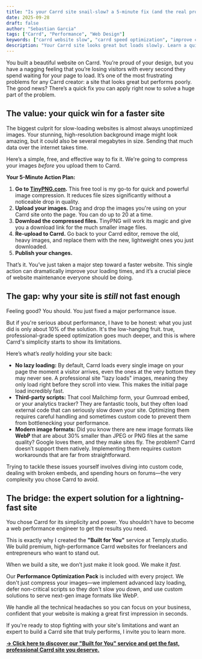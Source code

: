 ```yaml
---
title: "Is your Carrd site snail-slow? a 5-minute fix (and the real problem)"
date: 2025-09-28
draft: false
author: "Sebastian Garcia"
tags: ["Carrd", "Performance", "Web Design"]
keywords: ["carrd website slow", "carrd speed optimization", "improve carrd performance"]
description: "Your Carrd site looks great but loads slowly. Learn a quick fix to compress your images and discover the deeper reasons why it's still lagging—and how to truly solve it."
---
```


You built a beautiful website on Carrd. You’re proud of your design, but you have a nagging feeling that you’re losing visitors with every second they spend waiting for your page to load.
It’s one of the most frustrating problems for any Carrd creator: a site that looks great but performs poorly. The good news? There’s a quick fix you can apply right now to solve a huge part of the problem.

## The value: your quick win for a faster site

The biggest culprit for slow-loading websites is almost always unoptimized images. Your stunning, high-resolution background image might look amazing, but it could also be several megabytes in size. Sending that much data over the internet takes time.

Here’s a simple, free, and effective way to fix it. We're going to compress your images *before* you upload them to Carrd.

**Your 5-Minute Action Plan:**

1.  **Go to [TinyPNG.com](https://tinypng.com/).** This free tool is my go-to for quick and powerful image compression. It reduces file sizes significantly without a noticeable drop in quality.
2.  **Upload your images.** Drag and drop the images you're using on your Carrd site onto the page. You can do up to 20 at a time.
3.  **Download the compressed files.** TinyPNG will work its magic and give you a download link for the much smaller image files.
4.  **Re-upload to Carrd.** Go back to your Carrd editor, remove the old, heavy images, and replace them with the new, lightweight ones you just downloaded.
5.  **Publish your changes.**

That’s it. You’ve just taken a major step toward a faster website. This single action can dramatically improve your loading times, and it’s a crucial piece of website maintenance everyone should be doing.

## The gap: why your site is *still* not fast enough

Feeling good? You should. You just fixed a major performance issue.

But if you're serious about performance, I have to be honest: what you just did is only about 10% of the solution. It's the low-hanging fruit. true, professional-grade speed optimization goes much deeper, and this is where Carrd's simplicity starts to show its limitations.

Here’s what’s *really* holding your site back:

*   **No lazy loading:** By default, Carrd loads every single image on your page the moment a visitor arrives, even the ones at the very bottom they may never see. A professional site "lazy loads" images, meaning they only load right before they scroll into view. This makes the initial page load incredibly fast.
*   **Third-party scripts:** That cool Mailchimp form, your Gumroad embed, or your analytics tracker? They are fantastic tools, but they often load external code that can seriously slow down your site. Optimizing them requires careful handling and sometimes custom code to prevent them from bottlenecking your performance.
*   **Modern image formats:** Did you know there are new image formats like **WebP** that are about 30% smaller than JPEG or PNG files at the same quality? Google loves them, and they make sites fly. The problem? Carrd doesn’t support them natively. Implementing them requires custom workarounds that are far from straightforward.

Trying to tackle these issues yourself involves diving into custom code, dealing with broken embeds, and spending hours on forums—the very complexity you chose Carrd to avoid.

## The bridge: the expert solution for a lightning-fast site

You chose Carrd for its simplicity and power. You shouldn't have to become a web performance engineer to get the results you need.

This is exactly why I created the **"Built for You"** service at Temply.studio. We build premium, high-performance Carrd websites for freelancers and entrepreneurs who want to stand out.

When we build a site, we don’t just make it look good. We make it *fast*.

Our **Performance Optimization Pack** is included with every project. We don't just compress your images—we implement advanced lazy loading, defer non-critical scripts so they don't slow you down, and use custom solutions to serve next-gen image formats like WebP.

We handle all the technical headaches so you can focus on your business, confident that your website is making a great first impression in seconds.

If you're ready to stop fighting with your site's limitations and want an expert to build a Carrd site that truly performs, I invite you to learn more.

**[→ Click here to discover our "Built for You" service and get the fast, professional Carrd site you deserve.](https://temply.studio)**